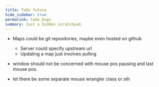 ```yaml
---
title: ToDo future
hide_sidebar: true
permalink: todo_bugs
summary: Just a hidden scratchpad.
---
```


- Maps could be git repositories, maybe even hosted on github
	- Server could specify upstream url
	- Updating a map just involves pulling

- window should not be concerned with mouse pos pausing and last mouse pos.
- let there be some separate mouse wrangler class or sth
